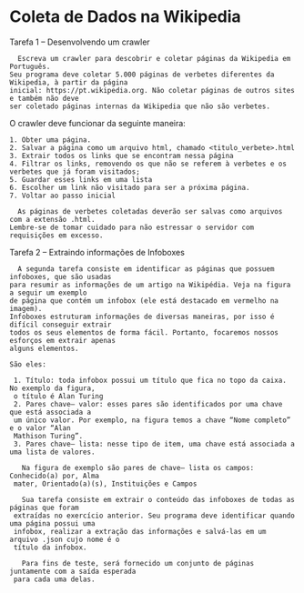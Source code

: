 # Coleta de Dados na Wikipedia

Tarefa 1 – Desenvolvendo um crawler

      Escreva um crawler para descobrir e coletar páginas da Wikipedia em Português. 
    Seu programa deve coletar 5.000 páginas de verbetes diferentes da Wikipedia, à partir da página
    inicial: https://pt.wikipedia.org. Não coletar páginas de outros sites e também não deve 
    ser coletado páginas internas da Wikipedia que não são verbetes.

  O crawler deve funcionar da seguinte maneira:
  
    1. Obter uma página.
    2. Salvar a página como um arquivo html, chamado <titulo_verbete>.html
    3. Extrair todos os links que se encontram nessa página
    4. Filtrar os links, removendo os que não se referem à verbetes e os verbetes que já foram visitados;
    5. Guardar esses links em uma lista
    6. Escolher um link não visitado para ser a próxima página.
    7. Voltar ao passo inicial
    
      As páginas de verbetes coletadas deverão ser salvas como arquivos com a extensão .html.
    Lembre-se de tomar cuidado para não estressar o servidor com requisições em excesso.

 Tarefa 2 – Extraindo informações de Infoboxes

      A segunda tarefa consiste em identificar as páginas que possuem infoboxes, que são usadas
    para resumir as informações de um artigo na Wikipédia. Veja na figura a seguir um exemplo
    de página que contém um infobox (ele está destacado em vermelho na imagem).
    Infoboxes estruturam informações de diversas maneiras, por isso é difícil conseguir extrair
    todos os seus elementos de forma fácil. Portanto, focaremos nossos esforços em extrair apenas
    alguns elementos. 
    
    São eles:

     1. Título: toda infobox possui um título que fica no topo da caixa. No exemplo da figura,
     o título é Alan Turing
     2. Pares chave– valor: esses pares são identificados por uma chave que está associada a
     um único valor. Por exemplo, na figura temos a chave “Nome completo” e o valor “Alan
     Mathison Turing”.
     3. Pares chave– lista: nesse tipo de item, uma chave está associada a uma lista de valores.
     
       Na figura de exemplo são pares de chave– lista os campos: Conhecido(a) por, Alma
     mater, Orientado(a)(s), Instituições e Campos

       Sua tarefa consiste em extrair o conteúdo das infoboxes de todas as páginas que foram 
     extraídas no exercício anterior. Seu programa deve identificar quando uma página possui uma
     infobox, realizar a extração das informações e salvá-las em um arquivo .json cujo nome é o
     título da infobox.
     
       Para fins de teste, será fornecido um conjunto de páginas juntamente com a saída esperada
     para cada uma delas.

